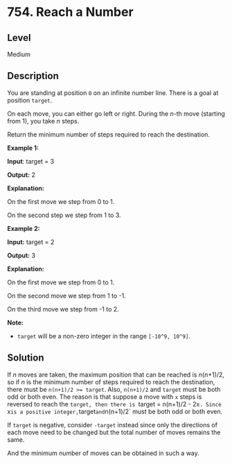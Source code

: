 # 754. Reach a Number
## Level
Medium

## Description
You are standing at position `0` on an infinite number line. There is a goal at position `target`.

On each move, you can either go left or right. During the *n*-th move (starting from 1), you take *n* steps.

Return the minimum number of steps required to reach the destination.

**Example 1:**

**Input**: target = 3

**Output:** 2

**Explanation:**

On the first move we step from 0 to 1.

On the second step we step from 1 to 3.

**Example 2:**

**Input:** target = 2

**Output:** 3

**Explanation:**

On the first move we step from 0 to 1.

On the second move we step  from 1 to -1.

On the third move we step from -1 to 2.

**Note:**
* `target` will be a non-zero integer in the range `[-10^9, 10^9]`.

## Solution
If *n* moves are taken, the maximum position that can be reached is *n*(*n*+1)/2, so if *n* is the minimum number of steps required to reach the destination, there must be `n(n+1)/2 >= target`. Also, `n(n+1)/2` and `target` must be both odd or both even. The reason is that suppose a move with `x` steps is reversed to reach the `target, then there is `target = n(n+1)/2 - 2x`. Since `x` is a positive integer, `target` and `n(n+1)/2` must be both odd or both even.

If `target` is negative, consider `-target` instead since only the directions of each move need to be changed but the total number of moves remains the same.

And the minimum number of moves can be obtained in such a way.

